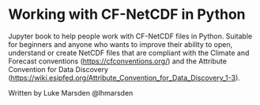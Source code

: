 # Working with CF-NetCDF in Python

Jupyter book to help people work with CF-NetCDF files in Python. Suitable for beginners and anyone who wants to improve their ability to open, understand or create NetCDF files that are compliant with the Climate and Forecast conventions (https://cfconventions.org/) and the Attribute Convention for Data Discovery (https://wiki.esipfed.org/Attribute_Convention_for_Data_Discovery_1-3).

Written by Luke Marsden @lhmarsden

